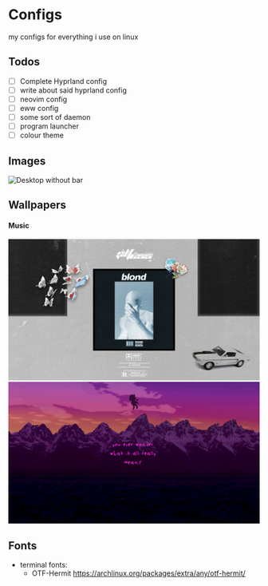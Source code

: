 # Configs
my configs for everything i use on linux

## Todos
- [ ] Complete Hyprland config
- [ ] write about said hyprland config
- [ ] neovim config
- [ ] eww config
- [ ] some sort of daemon
- [ ] program launcher
- [ ] colour theme

## Images
![Desktop without bar](/display_2.png "Kanye")

## Wallpapers
#### Music

![Blonde](/wallpapers/blond.png "Frank")
![Ye x Graduation](/wallpapers/ye-x-graduation.png "Kanye")


## Fonts

- terminal fonts: 
    - OTF-Hermit https://archlinux.org/packages/extra/any/otf-hermit/
